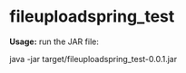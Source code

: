 # fileuploadspring_test
<b>Usage:</b>
run the JAR file:

java -jar target/fileuploadspring_test-0.0.1.jar
